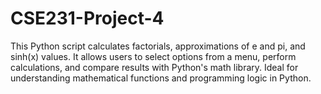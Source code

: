 # CSE231-Project-4
This Python script calculates factorials, approximations of e and pi, and sinh(x) values. It allows users to select options from a menu, perform calculations, and compare results with Python's math library. Ideal for understanding mathematical functions and programming logic in Python.
